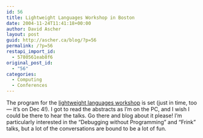 ```yaml
---
id: 56
title: Lightweight Languages Workshop in Boston
date: 2004-11-24T11:41:18+00:00
author: David Ascher
layout: post
guid: http://ascher.ca/blog/?p=56
permalink: /?p=56
restapi_import_id:
  - 5780561eab8f6
original_post_id:
  - "56"
categories:
  - Computing
  - Conferences
---
```

The program for the [lightweight languages workshop](http://ll4.csail.mit.edu/) is set (just in time, too &#8212; it&#8217;s on Dec 4!). I got to read the abstracts as I&#8217;m on the PC, and I wish I could be there to hear the talks. Go there and blog about it please! I&#8217;m particularly interested in the &#8220;Debugging without Programming&#8221; and &#8220;Frink&#8221; talks, but a lot of the conversations are bound to be a lot of fun.